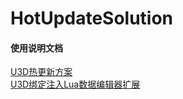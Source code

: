 # HotUpdateSolution  

#### 使用说明文档
[U3D热更新方案](https://huangx916.github.io/2018/04/12/hotupdate/)  
[U3D绑定注入Lua数据编辑器扩展](https://huangx916.github.io/2018/04/21/luaInjection/)
